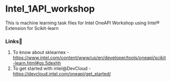 # Intel_1API_workshop

This is machine learning task files for Intel OneAPI Workshop using Intel® Extension for Scikit-learn

### Links🔗
1. To know about sklearnex - https://www.intel.com/content/www/us/en/developer/tools/oneapi/scikit-learn.html#gs.5dexhh
2. To get started with intel@DevCloud - https://devcloud.intel.com/oneapi/get_started/
